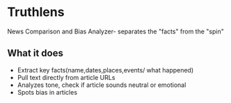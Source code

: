 # Truthlens
News Comparison and Bias Analyzer- separates the "facts" from the "spin" 
## What it does
- Extract key facts(name,dates,places,events/ what happened)
- Pull text directly from article URLs
- Analyzes tone, check if article sounds neutral or emotional
- Spots bias in articles 
